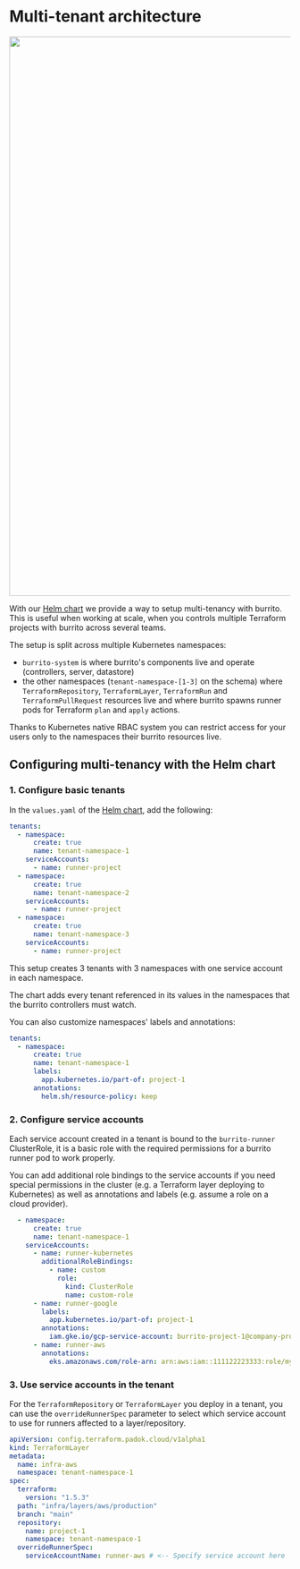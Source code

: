 # Multi-tenant architecture

<p align="center"><img src="../../assets/design/multi-tenant-architecture.excalidraw.png" width="1000px" /></p>

With our [Helm chart](../installation/with-helm.md) we provide a way to setup multi-tenancy with burrito. This is useful when working at scale, when you controls multiple Terraform projects with burrito across several teams.

The setup is split across multiple Kubernetes namespaces:

- `burrito-system` is where burrito's components live and operate (controllers, server, datastore)
- the other namespaces (`tenant-namespace-[1-3]` on the schema) where `TerraformRepository`, `TerraformLayer`, `TerraformRun` and `TerraformPullRequest` resources live and where burrito spawns runner pods for Terraform `plan` and `apply` actions.

Thanks to Kubernetes native RBAC system you can restrict access for your users only to the namespaces their burrito resources live.

## Configuring multi-tenancy with the Helm chart

### 1. Configure basic tenants

In the `values.yaml` of the [Helm chart](../installation/with-helm.md), add the following:

```yaml
tenants:
  - namespace:
      create: true
      name: tenant-namespace-1
    serviceAccounts:
      - name: runner-project
  - namespace:
      create: true
      name: tenant-namespace-2
    serviceAccounts:
      - name: runner-project
  - namespace:
      create: true
      name: tenant-namespace-3
    serviceAccounts:
      - name: runner-project
```

This setup creates 3 tenants with 3 namespaces with one service account in each namespace.

The chart adds every tenant referenced in its values in the namespaces that the burrito controllers must watch.

You can also customize namespaces' labels and annotations:

```yaml
tenants:
  - namespace:
      create: true
      name: tenant-namespace-1
      labels:
        app.kubernetes.io/part-of: project-1
      annotations:
        helm.sh/resource-policy: keep
```

### 2. Configure service accounts

Each service account created in a tenant is bound to the `burrito-runner` ClusterRole, it is a basic role with the required permissions for a burrito runner pod to work properly.

You can add additional role bindings to the service accounts if you need special permissions in the cluster (e.g. a Terraform layer deploying to Kubernetes) as well as annotations and labels (e.g. assume a role on a cloud provider).

```yaml
  - namespace:
      create: true
      name: tenant-namespace-1
    serviceAccounts:
      - name: runner-kubernetes
        additionalRoleBindings:
          - name: custom
            role:
              kind: ClusterRole
              name: custom-role
      - name: runner-google
        labels:
          app.kubernetes.io/part-of: project-1
        annotations:
          iam.gke.io/gcp-service-account: burrito-project-1@company-project.iam.gserviceaccount.com
      - name: runner-aws
        annotations:
          eks.amazonaws.com/role-arn: arn:aws:iam::111122223333:role/my-role
```

### 3. Use service accounts in the tenant

For the `TerraformRepository` or `TerraformLayer` you deploy in a tenant, you can use the `overrideRunnerSpec` parameter to select which service account to use for runners affected to a layer/repository.

```yaml
apiVersion: config.terraform.padok.cloud/v1alpha1
kind: TerraformLayer
metadata:
  name: infra-aws
  namespace: tenant-namespace-1
spec:
  terraform:
    version: "1.5.3"
  path: "infra/layers/aws/production"
  branch: "main"
  repository:
    name: project-1
    namespace: tenant-namespace-1
  overrideRunnerSpec:
    serviceAccountName: runner-aws # <-- Specify service account here
```
